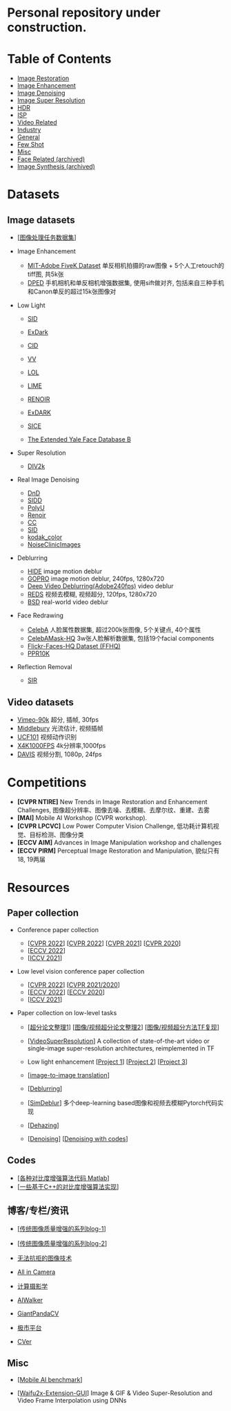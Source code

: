 # Personal repository under construction.

# Table of Contents
- <a href='ImageRestoration.md'> Image Restoration </a>
- <a href='ImageEnhancement.md'> Image Enhancement </a>
- <a href='Denoising.md'> Image Denoising </a>
- <a href='SuperResolution.md'> Image Super Resolution </a>
- <a href='HDR.md'> HDR </a>
- <a href='ISP.md'> ISP </a>
- <a href='VideoRelated.md'> Video Related </a>
- <a href='Industry.md'> Industry</a>
- <a href='General.md'> General </a>
- <a href='FewShot.md'> Few Shot</a>
- <a href='Misc.md'> Misc </a>
- <a href='FaceRelated.md'> Face Related (archived) </a>
- <a href='ImageSynthesis.md'> Image Synthesis (archived)</a>




# Datasets
## Image datasets

- [[图像处理任务数据集](https://github.com/daooshee/Image-Processing-Datasets)]

- Image Enhancement
    - [MIT-Adobe FiveK Dataset](https://data.csail.mit.edu/graphics/fivek/) 单反相机拍摄的raw图像 + 5个人工retouch的tiff图, 共5k张 <Br>
    - [DPED](http://people.ee.ethz.ch/~ihnatova/) 手机相机和单反相机增强数据集, 使用sift做对齐, 包括来自三种手机和Canon单反的超过15k张图像对 <Br>

- Low Light
    - [SID](http://vladlen.info/publications/learning-see-dark/)  <Br>
    - [ExDark](https://github.com/cs-chan/Exclusively-Dark-Image-Dataset) <Br>

    - [CID](https://github.com/505030475/ExtremeLowLight) <Br>
    - [VV](https://sites.google.com/site/vonikakis/datasets)  <Br>
    - [LOL](https://daooshee.github.io/BMVC2018website/)  <Br>
    - [LIME](http://cs.tju.edu.cn/orgs/vision/~xguo/LIME.htm)  <Br>
    - [RENOIR](http://adrianbarburesearch.blogspot.com/p/renoir-dataset.html)
    - [ExDARK](https://github.com/cs-chan/Exclusively-Dark-Image-Dataset) <Br>
    - [SICE](https://github.com/csjcai/SICE) <Br>
    - [The Extended Yale Face Database B](http://vision.ucsd.edu/~iskwak/ExtYaleDatabase/ExtYaleB.html) <Br>

- Super Resolution
    - [DIV2k](https://data.vision.ee.ethz.ch/cvl/DIV2K/)  <Br>

- Real Image Denoising
    - [DnD](https://noise.visinf.tu-darmstadt.de/)
    - [SIDD](https://www.eecs.yorku.ca/~kamel/sidd/) <Br>
    - [PolyU](https://github.com/csjunxu/PolyU-Real-World-Noisy-Images-Dataset) <Br>
    - [Renoir](http://ani.stat.fsu.edu/~abarbu/Renoir.html) <Br>
    - [CC](http://snam.ml/research/ccnoise) <Br>
    - [SID](http://cchen156.web.engr.illinois.edu/SID.html) <Br>
    - [kodak_color](http://r0k.us/graphics/kodak/) <Br>
    - [NoiseClinicImages](http://demo.ipol.im/demo/125/input_select?044_solvay_1927.x=63&044_solvay_1927.y=68) <Br>

- Deblurring
    - [HIDE](https://github.com/joanshen0508/HA_deblur) image motion deblur <Br>
    - [GOPRO](https://github.com/SeungjunNah/DeepDeblur_release) image motion deblur, 240fps, 1280x720 <Br>
    - [Deep Video Deblurring(Adobe240fps)](http://www.cs.ubc.ca/labs/imager/tr/2017/DeepVideoDeblurring/#dataset) video deblur <Br>
    - [REDS](https://seungjunnah.github.io/Datasets/reds) 视频去模糊, 视频超分, 120fps, 1280x720<Br>
    - [BSD](https://github.com/zzh-tech/ESTRNN) real-world video deblur <Br>

- Face Redrawing
    - [CelebA](http://mmlab.ie.cuhk.edu.hk/projects/CelebA.html) 人脸属性数据集, 超过200k张图像, 5个关键点, 40个属性 <Br>
    - [CelebAMask-HQ](https://github.com/switchablenorms/CelebAMask-HQ) 3w张人脸解析数据集, 包括19个facial components <Br>
    - [Flickr-Faces-HQ Dataset (FFHQ)](https://github.com/NVlabs/ffhq-dataset) <Br>
    - [PPR10K](https://github.com/csjliang/PPR10K) <Br>

- Reflection Removal
    - [SIR](https://sir2data.github.io/) <Br>


## Video datasets

- [Vimeo-90k](http://toflow.csail.mit.edu/) 超分, 插帧,  30fps  <Br>
- [Middlebury](https://vision.middlebury.edu/flow/) 光流估计, 视频插帧 <Br>
- [UCF101](https://www.crcv.ucf.edu/data/UCF101.php) 视频动作识别  <Br>
- [X4K1000FPS](https://github.com/JihyongOh/XVFI) 4k分辨率,1000fps <Br>
- [DAVIS](https://davischallenge.org/index.html) 视频分割, 1080p, 24fps <Br>







# Competitions
- **[CVPR NTIRE]** New Trends in Image Restoration and Enhancement Challenges, 图像超分辨率、图像去噪、去模糊、去摩尔纹、重建、去雾 <Br>
- **[MAI]** Mobile AI Workshop (CVPR workshop). <Br>
- **[CVPR LPCVC]** Low Power Computer Vision Challenge, 低功耗计算机视觉、目标检测、图像分类 <Br>
- **[ECCV AIM]** Advances in Image Manipulation workshop and challenges <Br>
- **[ECCV PIRM]** Perceptual Image Restoration and Manipulation, 貌似只有18, 19两届 <Br>



# Resources
## Paper collection
- Conference paper collection <Br>
    - [[CVPR 2022](https://github.com/extreme-assistant/CVPR2022-Paper-Code-Interpretation)] [[CVPR 2022](https://github.com/amusi/CVPR2022-Papers-with-Code)] [[CVPR 2021](https://github.com/52CV/CVPR-2021-Papers)] [[CVPR 2020](https://github.com/extreme-assistant/CVPR2020-Paper-Code-Interpretation)]
    - [[ECCV 2022](https://github.com/extreme-assistant/ECCV2022-Paper-Code-Interpretation)]
    - [[ICCV 2021](https://github.com/extreme-assistant/ICCV2021-Paper-Code-Interpretation/blob/master/ICCV2021.md)] 

- Low level vision conference paper collection  <Br>
    - [[CVPR 2022](https://github.com/DarrenPan/CVPR2022-Low-Level-Vision)] [[CVPR 2021/2020](https://github.com/Kobaayyy/Awesome-CVPR2021-CVPR2020-Low-Level-Vision/blob/master/CVPR2021.md)]
    - [[ECCV 2022](https://github.com/DarrenPan/Awesome-ECCV2022-Low-Level-Vision)] [[ECCV 2020](https://zhuanlan.zhihu.com/p/180551773)]
    - [[ICCV 2021](https://github.com/Kobaayyy/Awesome-ICCV2021-Low-Level-Vision)] 

- Paper collection on low-level tasks
    - [[超分论文整理1](https://github.com/ChaofWang/Awesome-Super-Resolution)] [[图像/视频超分论文整理2](https://github.com/HymEric/latest-development-of-ISR-VSR)] [[图像/视频超分方法TF复现](https://github.com/LoSealL/VideoSuperResolution)] <Br>

    - [[VideoSuperResolution](https://github.com/LoSealL/VideoSuperResolution)] A collection of state-of-the-art video or single-image super-resolution architectures, reimplemented in TF <Br>

    - Low light enhancement [[Project 1](https://github.com/dawnlh/awesome-low-light-image-enhancement)] [[Project 2](https://github.com/cxtalk/You-Can-See-Clearly-Now)] [[Project 3](https://github.com/Elin24/Awesome-Low-Light-Enhancement)]  <Br>
    - [[image-to-image translation](https://github.com/weihaox/awesome-image-translation)] <Br>

    - [[Deblurring](https://github.com/subeeshvasu/Awesome-Deblurring)] <Br>
    - [[SimDeblur](https://github.com/ljzycmd/SimDeblur)] 多个deep-learning based图像和视频去模糊Pytorch代码实现 <Br>

    - [[Dehazing](https://github.com/cxtalk/DehazeZoo)] <Br>

    - [[Denoising](https://paperswithcode.com/task/image-denoising?page=2)] [[Denoising with codes](https://github.com/wenbihan/reproducible-image-denoising-state-of-the-art)] <Br>

## Codes
- [[各种对比度增强算法代码 Matlab](https://github.com/baidut/OpenCE)]  <Br>
- [[一些基于C++的对比度增强算法实现](https://github.com/dengyueyun666/Image-Contrast-Enhancement)]  <Br>

## 博客/专栏/资讯
- [[传统图像质量增强的系列blog-1](https://www.cnblogs.com/Imageshop/category/535367.html)]  <Br>
- [[传统图像质量增强的系列blog-2](https://blog.csdn.net/maozefa/article/list/1)]  <Br>
- [无法抗拒的图像技术](https://www.zhihu.com/column/sining)
- [All in Camera](https://www.zhihu.com/column/allincamera)
- [计算摄影学](https://www.zhihu.com/column/hawkcp)

- [AIWalker](https://www.zhihu.com/column/c_1252624169897562112)
- [GiantPandaCV](https://www.zhihu.com/column/giantpandacv)
- [极市平台](https://www.zhihu.com/column/c_1027917842385129473)
- [CVer](https://www.zhihu.com/column/c_172507674)

## Misc
- [[Mobile AI benchmark](http://ai-benchmark.com/index.html#title)] <Br>

- [[Waifu2x-Extension-GUI](https://github.com/AaronFeng753/Waifu2x-Extension-GUI)] Image & GIF & Video Super-Resolution and Video Frame Interpolation using DNNs <Br>

